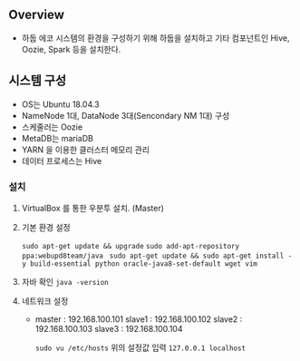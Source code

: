 
## Overview
- 하둡 에코 시스템의 환경을 구성하기 위해 하둡을 설치하고 기타 컴포넌트인 Hive, Oozie, Spark 등을 설치한다. 

## 시스템 구성
- OS는 Ubuntu 18.04.3
- NameNode 1대, DataNode 3대(Sencondary NM 1대) 구성
- 스케줄러는 Oozie
- MetaDB는 mariaDB
- YARN 을 이용한 클러스터 메모리 관리
- 데이터 프로세스는 Hive

### 설치
1. VirtualBox 를 통한 우분투 설치. (Master)
2. 기본 환경 설정

	`sudo apt-get update && upgrade`
	`sudo add-apt-repository ppa:webupd8team/java `
	`sudo apt-get update && sudo apt-get install -y build-essential python oracle-java8-set-default wget vim`

3. 자바 확인
	  `java -version`
						
4. 네트워크 설정
	- master : 192.168.100.101
	  slave1 : 192.168.100.102
	  slave2 : 192.168.100.103
	  slave3 : 192.168.100.104
	  
		`sudo vu /etc/hosts`
		위의 설정값 입력
		`127.0.0.1 localhost`

<!--stackedit_data:
eyJoaXN0b3J5IjpbMjAyMTc2MjA2MiwxMzczNDExMDA1LC0xND
c5NjMzNTYwLC0xNzIyMDc5NjAzXX0=
-->